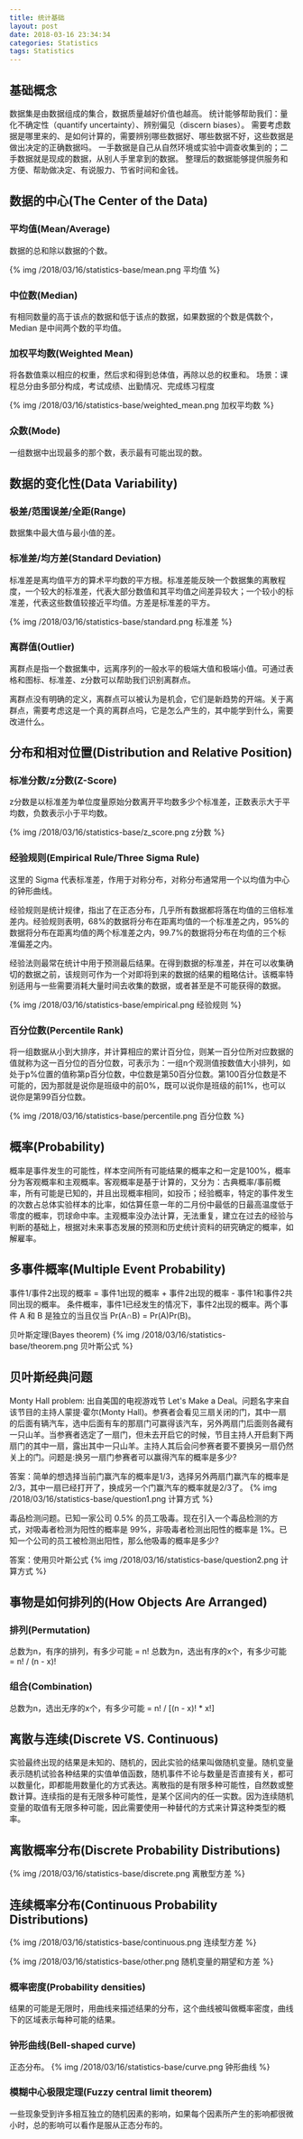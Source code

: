 ```yaml
---
title: 统计基础
layout: post
date: 2018-03-16 23:34:34
categories: Statistics
tags: Statistics
---
```


## 基础概念

数据集是由数据组成的集合，数据质量越好价值也越高。
统计能够帮助我们：量化不确定性（quantify uncertainty）、辨别偏见（discern biases）。
需要考虑数据是哪里来的、是如何计算的，需要辨别哪些数据好、哪些数据不好，这些数据是做出决定的正确数据吗。
一手数据是自己从自然环境或实验中调查收集到的；二手数据就是现成的数据，从别人手里拿到的数据。
整理后的数据能够提供服务和方便、帮助做决定、有说服力、节省时间和金钱。

## 数据的中心(The Center of the Data)

### 平均值(Mean/Average)

数据的总和除以数据的个数。

{% img /2018/03/16/statistics-base/mean.png 平均值 %}

### 中位数(Median)

有相同数量的高于该点的数据和低于该点的数据，如果数据的个数是偶数个，Median 是中间两个数的平均值。

### 加权平均数(Weighted Mean)

将各数值乘以相应的权重，然后求和得到总体值，再除以总的权重和。
场景：课程总分由多部分构成，考试成绩、出勤情况、完成练习程度

{% img /2018/03/16/statistics-base/weighted_mean.png 加权平均数 %}

### 众数(Mode)

一组数据中出现最多的那个数，表示最有可能出现的数。

## 数据的变化性(Data Variability)

### 极差/范围误差/全距(Range)

数据集中最大值与最小值的差。

### 标准差/均方差(Standard Deviation)

标准差是离均值平方的算术平均数的平方根。标准差能反映一个数据集的离散程度，一个较大的标准差，代表大部分数值和其平均值之间差异较大；一个较小的标准差，代表这些数值较接近平均值。方差是标准差的平方。

{% img /2018/03/16/statistics-base/standard.png 标准差 %}

### 离群值(Outlier)

离群点是指一个数据集中，远离序列的一般水平的极端大值和极端小值。可通过表格和图标、标准差、z分数可以帮助我们识别离群点。

离群点没有明确的定义，离群点可以被认为是机会，它们是新趋势的开端。关于离群点，需要考虑这是一个真的离群点吗，它是怎么产生的，其中能学到什么，需要改进什么。

## 分布和相对位置(Distribution and Relative Position)

### 标准分数/z分数(Z-Score)

z分数是以标准差为单位度量原始分数离开平均数多少个标准差，正数表示大于平均数，负数表示小于平均数。

{% img /2018/03/16/statistics-base/z_score.png z分数 %}

### 经验规则(Empirical Rule/Three Sigma Rule)

这里的 Sigma 代表标准差，作用于对称分布，对称分布通常用一个以均值为中心的钟形曲线。

经验规则是统计规律，指出了在正态分布，几乎所有数据都将落在均值的三倍标准差内。经验规则表明，68%的数据将分布在距离均值的一个标准差之内，95%的数据将分布在距离均值的两个标准差之内，99.7%的数据将分布在均值的三个标准偏差之内。

经验法则最常在统计中用于预测最后结果。在得到数据的标准差，并在可以收集确切的数据之前，该规则可作为一个对即将到来的数据的结果的粗略估计。该概率特别适用与一些需要消耗大量时间去收集的数据，或者甚至是不可能获得的数据。

{% img /2018/03/16/statistics-base/empirical.png 经验规则 %}

### 百分位数(Percentile Rank)

将一组数据从小到大排序，并计算相应的累计百分位，则某一百分位所对应数据的值就称为这一百分位的百分位数，可表示为：一组n个观测值按数值大小排列，如处于p%位置的值称第p百分位数，中位数是第50百分位数。第100百分位数是不可能的，因为那就是说你是班级中的前0%，既可以说你是班级的前1%，也可以说你是第99百分位数。

{% img /2018/03/16/statistics-base/percentile.png 百分位数 %}

## 概率(Probability)

概率是事件发生的可能性，样本空间所有可能结果的概率之和一定是100%，概率分为客观概率和主观概率。客观概率是基于计算的，又分为：古典概率/事前概率，所有可能是已知的，并且出现概率相同，如投币；经验概率，特定的事件发生的次数占总体实验样本的比率，如估算任意一年的二月份中最低的日最高温度低于零度的概率，罚球命中率。主观概率没办法计算，无法重复，建立在过去的经验与判断的基础上，根据对未来事态发展的预测和历史统计资料的研究确定的概率，如解雇率。

## 多事件概率(Multiple Event Probability)

事件1/事件2出现的概率 = 事件1出现的概率 + 事件2出现的概率 - 事件1和事件2共同出现的概率。
条件概率，事件1已经发生的情况下，事件2出现的概率。两个事件 A 和 B 是独立的当且仅当 Pr(A∩B) = Pr(A)Pr(B)。

贝叶斯定理(Bayes theorem)
{% img /2018/03/16/statistics-base/theorem.png 贝叶斯公式 %}

## 贝叶斯经典问题

Monty Hall problem: 出自美国的电视游戏节 Let's Make a Deal。问题名字来自该节目的主持人蒙提·霍尔(Monty Hall)。参赛者会看见三扇关闭的门，其中一扇的后面有辆汽车，选中后面有车的那扇门可赢得该汽车，另外两扇门后面则各藏有一只山羊。当参赛者选定了一扇门，但未去开启它的时候，节目主持人开启剩下两扇门的其中一扇，露出其中一只山羊。主持人其后会问参赛者要不要换另一扇仍然关上的门。问题是:换另一扇门参赛者可以赢得汽车的概率是多少?

答案：简单的想选择当前门赢汽车的概率是1/3，选择另外两扇门赢汽车的概率是2/3，其中一扇已经打开了，换成另一个门赢汽车的概率就是2/3了。
{% img /2018/03/16/statistics-base/question1.png 计算方式 %}

毒品检测问题。已知一家公司 0.5% 的员工吸毒。现在引入一个毒品检测的方式，对吸毒者检测为阳性的概率是 99%，非吸毒者检测出阳性的概率是 1%。已知一个公司的员工被检测出阳性，那么他吸毒的概率是多少?

答案：使用贝叶斯公式
{% img /2018/03/16/statistics-base/question2.png 计算方式 %}

## 事物是如何排列的(How Objects Are Arranged)

### 排列(Permutation)

总数为n，有序的排列，有多少可能 = n!
总数为n，选出有序的x个，有多少可能 = n! / (n - x)!

### 组合(Combination)

总数为n，选出无序的x个，有多少可能 = n! / [(n - x)! * x!]

## 离散与连续(Discrete VS. Continuous)

实验最终出现的结果是未知的、随机的，因此实验的结果叫做随机变量。随机变量表示随机试验各种结果的实值单值函数，随机事件不论与数量是否直接有关，都可以数量化，即都能用数量化的方式表达。离散指的是有限多种可能性，自然数或整数计算。连续指的是有无限多种可能性，是某个区间内的任一实数。因为连续随机变量的取值有无限多种可能，因此需要使用一种替代的方式来计算这种类型的概率。

## 离散概率分布(Discrete Probability Distributions)

{% img /2018/03/16/statistics-base/discrete.png 离散型方差 %}

## 连续概率分布(Continuous Probability Distributions)

{% img /2018/03/16/statistics-base/continuous.png 连续型方差 %}

{% img /2018/03/16/statistics-base/other.png 随机变量的期望和方差 %}

### 概率密度(Probability densities)

结果的可能是无限时，用曲线来描述结果的分布，这个曲线被叫做概率密度，曲线下的区域表示每种可能的结果。

### 钟形曲线(Bell-shaped curve)

正态分布。
{% img /2018/03/16/statistics-base/curve.png 钟形曲线 %}

### 模糊中心极限定理(Fuzzy central limit theorem)

一些现象受到许多相互独立的随机因素的影响，如果每个因素所产生的影响都很微小时，总的影响可以看作是服从正态分布的。
